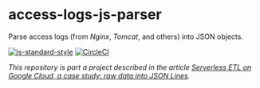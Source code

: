 # access-logs-js-parser

Parse access logs (from _Nginx_, _Tomcat_, and others) into JSON objects.

[![js-standard-style][1]][2] [![CircleCI][3]][4]

_This repository is part a project described in the article
[Serverless ETL on Google Cloud, a case study: raw data into JSON Lines][5]._

[1]: https://img.shields.io/badge/code%20style-standard-brightgreen.svg
[2]: http://standardjs.com
[3]: https://circleci.com/gh/ricardolsmendes/access-logs-js-parser.svg?style=svg
[4]: https://circleci.com/gh/ricardolsmendes/access-logs-js-parser
[5]: https://medium.com/google-cloud/serverless-etl-on-google-cloud-a-case-study-raw-data-into-json-lines-d20711cd3917
